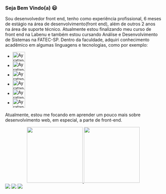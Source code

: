 ### Seja Bem Vindo(a) 😃

Sou desenvolvedor front end, tenho como experiência profissional, 6 meses de estágio na área de desenvolvimento(front end), além de outros 2 anos na área de suporte técnico.
Atualmente estou finalizando meu curso de front end na Labenu e também estou cursando Análise e Desenvolvimento de Sistemas na FATEC-SP.
Dentro da faculdade, adquiri conhecimento acadêmico em algumas linguagens e tecnologias, como por exemplo:
<div>
  <ul>
    <li><img align="center" alt="Ayratan-Css" height="30" width="40" src="https://cdn.jsdelivr.net/gh/devicons/devicon/icons/css3/css3-original-wordmark.svg"> </li>
    <li><img align="center" alt="Ayratan-Html" height="30" width="40" src="https://cdn.jsdelivr.net/gh/devicons/devicon/icons/html5/html5-original-wordmark.svg"> </li>
    <li><img align="center" alt="Ayratan-Js" height="30" width="40" src="https://cdn.jsdelivr.net/gh/devicons/devicon/icons/javascript/javascript-original.svg"> </li>
    <li><img align="center" alt="Ayratan-React" height="30" width="40" src="https://cdn.jsdelivr.net/gh/devicons/devicon/icons/react/react-original-wordmark.svg"> </li>
    <li><img align="center" alt="Ayratan-Python" height="30" width="40" src="https://cdn.jsdelivr.net/gh/devicons/devicon/icons/python/python-original-wordmark.svg"> </li>
    <li><img align="center" alt="Ayratan-Java" height="30" width="40" src="https://cdn.jsdelivr.net/gh/devicons/devicon/icons/java/java-original-wordmark.svg"> </li>  
   </ul>
</div>

Atualmente, estou me focando em aprender um pouco mais sobre desenvolvimento web, em especial, a parte de front-end.

<div align="center">
  <a href="https://github.com/Ayratan">
  <img height="180em" src="https://github-readme-stats.vercel.app/api?username=Ayratan&show_icons=true&theme=tokyonight&include_all_commits=true&count_private=true"/>
  <img height="180em" src="https://github-readme-stats.vercel.app/api/top-langs/?username=Ayratan&layout=compact&langs_count=7&theme=tokyonight"/>
</div>

<div width="100%"> 
  <a href="https://instagram.com/ayratanhirakawa" target="_blank"><img src="https://img.shields.io/badge/-Instagram-%23E4405F?style=for-the-badge&logo=instagram&logoColor=white" target="_blank"></a>
  <a href = "mailto:ayratangloria@gmail.com"><img src="https://img.shields.io/badge/-Gmail-%23333?style=for-the-badge&logo=gmail&logoColor=white" target="_blank"></a>
  <a href="https://www.linkedin.com/in/ayratan-hirakawa-a23391175/" target="_blank"><img src="https://img.shields.io/badge/-LinkedIn-%230077B5?style=for-the-badge&logo=linkedin&logoColor=white" target="_blank"></a> 
</div>

